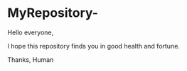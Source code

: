 # MyRepository-

Hello everyone,

I hope this repository finds you in good health and fortune. 

Thanks,
Human
